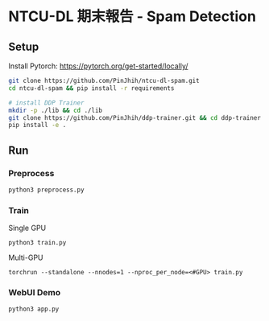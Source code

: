 # NTCU-DL 期末報告 - Spam Detection

## Setup

Install Pytorch: https://pytorch.org/get-started/locally/

```bash
git clone https://github.com/PinJhih/ntcu-dl-spam.git
cd ntcu-dl-spam && pip install -r requirements

# install DDP Trainer
mkdir -p ./lib && cd ./lib 
git clone https://github.com/PinJhih/ddp-trainer.git && cd ddp-trainer
pip install -e .
```

## Run

### Preprocess

```bash
python3 preprocess.py
```

### Train

Single GPU
```
python3 train.py
```

Multi-GPU
```
torchrun --standalone --nnodes=1 --nproc_per_node=<#GPU> train.py
```

### WebUI Demo

```
python3 app.py
```

